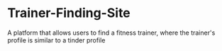 # Trainer-Finding-Site
A platform that allows users to find a fitness trainer, where the trainer's profile is similar to a tinder profile
